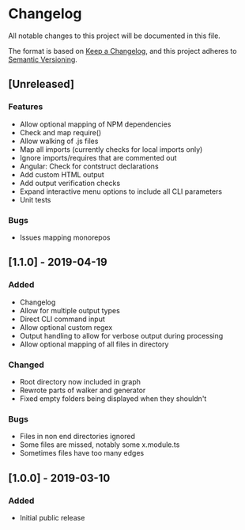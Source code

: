 # Changelog

All notable changes to this project will be documented in this file.

The format is based on [Keep a Changelog](https://keepachangelog.com/en/1.0.0/),
and this project adheres to [Semantic Versioning](https://semver.org/spec/v2.0.0.html).

## [Unreleased]

### Features

- Allow optional mapping of NPM dependencies
- Check and map require()
- Allow walking of .js files
- Map all imports (currently checks for local imports only)
- Ignore imports/requires that are commented out
- Angular: Check for contstruct declarations
- Add custom HTML output
- Add output verification checks
- Expand interactive menu options to include all CLI parameters
- Unit tests

### Bugs

- Issues mapping monorepos

## [1.1.0] - 2019-04-19

### Added

- Changelog
- Allow for multiple output types
- Direct CLI command input
- Allow optional custom regex
- Output handling to allow for verbose output during processing
- Allow optional mapping of all files in directory

### Changed

- Root directory now included in graph
- Rewrote parts of walker and generator
- Fixed empty folders being displayed when they shouldn't

### Bugs

- Files in non end directories ignored
- Some files are missed, notably some x.module.ts
- Sometimes files have too many edges

## [1.0.0] - 2019-03-10

### Added

- Initial public release
